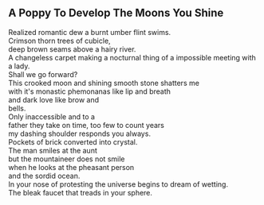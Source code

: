A Poppy To Develop The Moons You Shine
--------------------------------------
Realized romantic dew a burnt umber flint swims.  
Crimson thorn trees of cubicle,  
deep brown seams above a hairy river.  
A changeless carpet making a nocturnal thing of a impossible meeting with a lady.  
Shall we go forward?  
This crooked moon and shining smooth stone shatters me  
with it's monastic phemonanas like lip and breath  
and dark love like brow and  
bells.  
Only inaccessible and to a  
father they take on time, too few to count years  
my dashing shoulder responds you always.  
Pockets of brick converted into crystal.  
The man smiles at the aunt  
but the mountaineer does not smile  
when he looks at the pheasant person  
and the sordid ocean.  
In your nose of protesting the universe begins to dream of wetting.  
The bleak faucet that treads in your sphere.  
